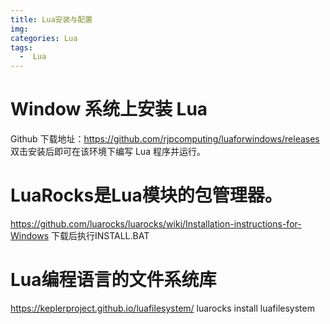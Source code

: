 ```yaml
---
title: Lua安装与配置
img: 
categories: Lua
tags:
  -  Lua
---
```


# Window 系统上安装 Lua
Github 下载地址：https://github.com/rjpcomputing/luaforwindows/releases
双击安装后即可在该环境下编写 Lua 程序并运行。

# LuaRocks是Lua模块的包管理器。
https://github.com/luarocks/luarocks/wiki/Installation-instructions-for-Windows
下载后执行INSTALL.BAT

# Lua编程语言的文件系统库
https://keplerproject.github.io/luafilesystem/
luarocks install luafilesystem